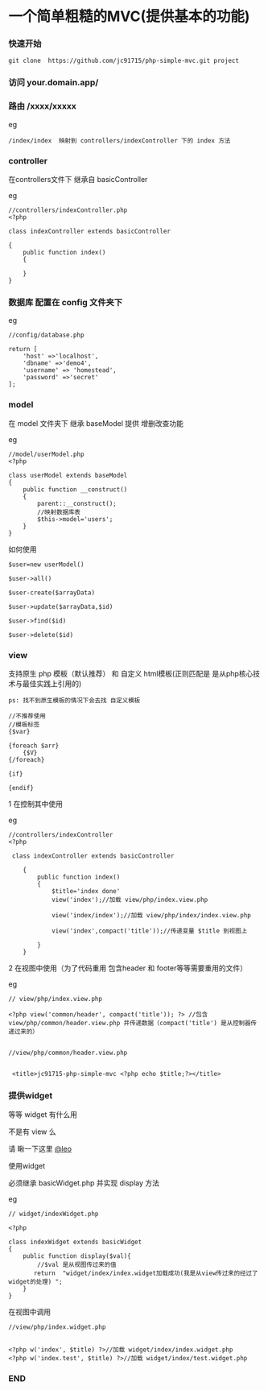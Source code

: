 
# 一个简单粗糙的MVC(提供基本的功能)


### 快速开始

    git clone  https://github.com/jc91715/php-simple-mvc.git project
    
 
### 访问 your.domain.app/


### 路由 /xxxx/xxxxx


eg

    /index/index  映射到 controllers/indexController 下的 index 方法
    

### controller 

  在controllers文件下 继承自 basicController

eg

    //controllers/indexController.php
    <?php
    
    class indexController extends basicController
    
    {
        public function index()
        {
            
        }
    }
    
### 数据库 配置在 config 文件夹下

eg

    //config/database.php
    
    return [
        'host' =>'localhost',
        'dbname' =>'demo4',
        'username' => 'homestead',
        'password' =>'secret'
    ];
    
  
  
### model
 
 在 model 文件夹下 继承 baseModel 提供 增删改查功能
 
eg
 
    //model/userModel.php
    <?php
    
    class userModel extends baseModel
    {
        public function __construct()
        {
            parent::__construct();
            //映射数据库表
            $this->model='users';
        }
    }
    
    
如何使用 
  
    $user=new userModel()
    
    $user->all()
    
    $user-create($arrayData)
    
    $user->update($arrayData,$id)
    
    $user->find($id)
    
    $user->delete($id)
    
### view  

支持原生 php 模板（默认推荐） 和 自定义 html模板(正则匹配是 是从php核心技术与最佳实践上引用的)
    
    
    ps: 找不到原生模板的情况下会去找 自定义模板
    
    //不推荐使用
    //模板标签
    {$var}
    
    {foreach $arr}
        {$V}
    {/foreach}
    
    {if}
    
    {endif}
    



1 在控制其中使用
    
  eg
  
    //controllers/indexController
    <?php
    
     class indexController extends basicController
        
        {
            public function index()
            {
                $title='index done'
                view('index');//加载 view/php/index.view.php
                
                view('index/index');//加载 view/php/index/index.view.php
                
                view('index',compact('title'));//传递变量 $title 到视图上
                
            }
        }
        
        
2 在视图中使用（为了代码重用  包含header 和 footer等等需要重用的文件）


eg 
    
    // view/php/index.view.php

    <?php view('common/header', compact('title')); ?> //包含 view/php/common/header.view.php 并传递数据（compact('title') 是从控制器传递过来的）

  
    //view/php/common/header.view.php
       
       
     <title>jc91715-php-simple-mvc <?php echo $title;?></title>
     
     
     
### 提供widget 

等等 widget 有什么用 
 
不是有 view 么
 
 
请 瞅一下这里 [@leo](http://leo108.github.io/SinglePHP/doc.html#widget)


使用widget 

必须继承 basicWidget.php 并实现 display 方法


eg

    // widget/indexWidget.php
    
    <?php
    
    class indexWidget extends basicWidget
    {
        public function display($val){
            //$val 是从视图传过来的值
           return  "widget/index/index.widget加载成功(我是从view传过来的经过了widget的处理) ";
        }
    }
    
    
    
在视图中调用

    //view/php/index.widget.php
    
    
    <?php w('index', $title) ?>//加载 widget/index/index.widget.php
    <?php w('index.test', $title) ?>//加载 widget/index/test.widget.php
    
    
    
### END
    
    

    


    
    
    
 

   

    

    



    

    
